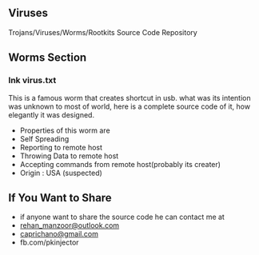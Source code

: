 ## Viruses
Trojans/Viruses/Worms/Rootkits Source Code Repository



## Worms Section

### lnk virus.txt
This is a famous worm that creates shortcut in usb. what was its intention was unknown to most of world, here is a complete source code of it, how elegantly it was designed.
- Properties of this worm are
- Self Spreading
- Reporting to remote host
- Throwing Data to remote host
- Accepting commands from remote host(probably its creater)
- Origin : USA (suspected)



## If You Want to Share
- if anyone want to share the source code he can contact me at
- rehan_manzoor@outlook.com
- caprichano@gmail.com
- fb.com/pkinjector
